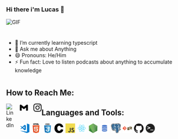 ### Hi there  i'm Lucas 👋
<img  alt="GIF" src="https://media.tenor.com/images/d460ddaa628a29446e5bbc7f38869807/tenor.gif" width="200" />

#  

- 🌱 I’m currently learning typescript
- 💬 Ask me about Anything
- 😄 Pronouns: He/Him
- ⚡ Fun fact: Love to listen podcasts about anything to accumulate knowledge 
# 
## How to Reach Me: 
[<img align="left" style="margin-right:15px" alt="LinkedIn" width="22px" src="https://cdn.jsdelivr.net/npm/simple-icons@v3/icons/linkedin.svg" />][linkedin]
[<img align="left" style="margin-right:15px" alt="E-mail" width="22px" src="./imgs/gmail.svg" />][Email]
[<img align="left" alt="Instagram" width="22px" src="./imgs/instagram.svg" />][Instagram]

## Languages and Tools:

<img align="left" style="margin-right:5px" alt="Visual Studio Code" width="26px" src="https://raw.githubusercontent.com/github/explore/80688e429a7d4ef2fca1e82350fe8e3517d3494d/topics/visual-studio-code/visual-studio-code.png" />
<img align="left" style="margin-right:5px" alt="HTML5" width="26px" src="https://raw.githubusercontent.com/github/explore/80688e429a7d4ef2fca1e82350fe8e3517d3494d/topics/html/html.png" />
<img align="left" style="margin-right:5px" alt="CSS3" width="26px" src="https://raw.githubusercontent.com/github/explore/80688e429a7d4ef2fca1e82350fe8e3517d3494d/topics/css/css.png" />
<img align="left" style="margin-right:5px" alt="C" width="26px" src="./imgs/c.svg" />
<img align="left" style="margin-right:5px" alt="JavaScript" width="26px" src="https://raw.githubusercontent.com/github/explore/80688e429a7d4ef2fca1e82350fe8e3517d3494d/topics/javascript/javascript.png" />
<img align="left" style="margin-right:5px" alt="React" width="26px" src="https://raw.githubusercontent.com/github/explore/80688e429a7d4ef2fca1e82350fe8e3517d3494d/topics/react/react.png" />
<img align="left" style="margin-right:5px" alt="Node.js" width="26px" src="https://raw.githubusercontent.com/github/explore/80688e429a7d4ef2fca1e82350fe8e3517d3494d/topics/nodejs/nodejs.png" />
<img align="left" style="margin-right:5px" alt="SQL" width="26px" src="https://raw.githubusercontent.com/github/explore/80688e429a7d4ef2fca1e82350fe8e3517d3494d/topics/sql/sql.png" />
<img align="left" style="margin-right:5px" alt="postgreSQL" width="26px" src="https://raw.githubusercontent.com/github/explore/80688e429a7d4ef2fca1e82350fe8e3517d3494d/topics/postgresql/postgresql.png" />
<img align="left" style="margin-right:5px" alt="Git" width="26px" src="https://raw.githubusercontent.com/github/explore/80688e429a7d4ef2fca1e82350fe8e3517d3494d/topics/git/git.png" />
<img align="left" style="margin-right:5px" alt="GitHub" width="26px" src="https://raw.githubusercontent.com/github/explore/78df643247d429f6cc873026c0622819ad797942/topics/github/github.png" />

<img align="left" style="margin-right:5px" alt="Terminal" width="26px" src="https://raw.githubusercontent.com/github/explore/80688e429a7d4ef2fca1e82350fe8e3517d3494d/topics/terminal/terminal.png" />




[linkedin]: https://www.linkedin.com/in/lucas-franchini-18b459217/
[Email]:lucasfranchini.a@gmail.com
[Instagram]:https://www.instagram.com/lucasfranchinialves/